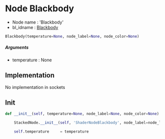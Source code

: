 # Node Blackbody

- Node name : 'Blackbody'
- bl_idname : [Blackbody](https://docs.blender.org/api/current/bpy.types.Blackbody.html)


``` python
Blackbody(temperature=None, node_label=None, node_color=None)
```
##### Arguments

- temperature : None

## Implementation

No implementation in sockets

## Init

``` python
def __init__(self, temperature=None, node_label=None, node_color=None):

    StackedNode.__init__(self, 'ShaderNodeBlackbody', node_label=node_label, node_color=node_color)

    self.temperature     = temperature
```
